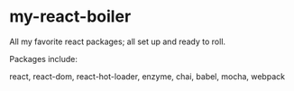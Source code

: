 # my-react-boiler
All my favorite react packages; all set up and ready to roll.

Packages include:

react, react-dom, react-hot-loader, enzyme, chai, babel, mocha, webpack
